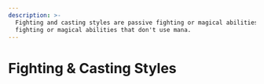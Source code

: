 ```yaml
---
description: >-
  Fighting and casting styles are passive fighting or magical abilities, or
  fighting or magical abilities that don't use mana.
---
```


# Fighting & Casting Styles

